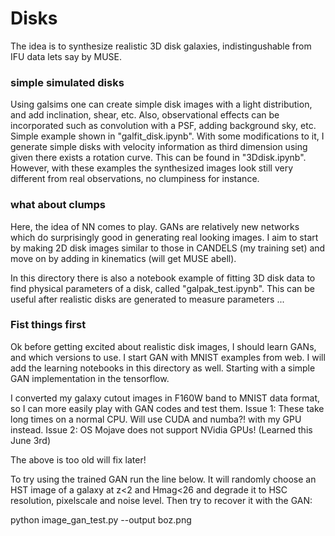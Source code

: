 # Disks

The idea is to synthesize realistic 3D disk galaxies, indistingushable from IFU data lets say by MUSE. 

### simple simulated disks
Using galsims one can create simple disk images with a light distribution, and add inclination, shear, etc. Also, observational effects can be incorporated such as convolution with a PSF, adding background sky, etc. Simple example shown in "galfit_disk.ipynb". With some modifications to it, I generate simple disks with velocity information as third dimension using given there exists a rotation curve. This can be found in "3Ddisk.ipynb". However, with these examples the synthesized images look still very different from real observations, no clumpiness for instance.

### what about clumps
Here, the idea of NN comes to play. GANs are relatively new networks which do surprisingly good in generating real looking images. I aim to start by making 2D disk images similar to those in CANDELS (my training set) and move on by adding in kinematics (will get MUSE abell). 

In this directory there is also a notebook example of fitting 3D disk data to find physical parameters of a disk, called "galpak_test.ipynb". This can be useful after realistic disks are generated to measure parameters ...


### Fist things first

Ok before getting excited about realistic disk images, I should learn GANs, and which versions to use. I start GAN with MNIST examples from web. I will add the learning notebooks in this directory as well. Starting with a simple GAN implementation in the tensorflow.

I converted my galaxy cutout images in F160W band to MNIST data format, so I can more easily play with GAN codes and test them. 
Issue 1: These take long times on a normal CPU. Will use CUDA and numba?! with my GPU instead.
Issue 2: OS Mojave does not support NVidia GPUs! (Learned this June 3rd)

The above is too old will fix later!

To try using the trained GAN run the line below. It will randomly choose an HST image of a galaxy at z<2 and Hmag<26 and degrade it to HSC resolution, pixelscale and noise level. Then try to recover it with the GAN:

python image_gan_test.py --output boz.png

